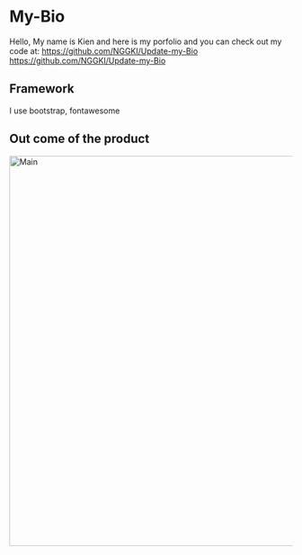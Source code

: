 # My-Bio

Hello, My name is Kien and here is my porfolio and you can check out my code at: https://github.com/NGGKI/Update-my-Bio
https://github.com/NGGKI/Update-my-Bio
## Framework

I use bootstrap, fontawesome

## Out come of the product

<img width="694" alt="Main" src="https://user-images.githubusercontent.com/99234927/156685647-75a6014c-2ae9-4015-9ffc-2419191a805d.PNG">
